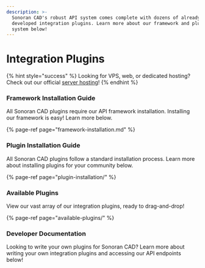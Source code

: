 ```yaml
---
description: >-
  Sonoran CAD's robust API system comes complete with dozens of already
  developed integration plugins. Learn more about our framework and plugin
  system below!
---
```


# Integration Plugins

{% hint style="success" %}
Looking for VPS, web, or dedicated hosting? Check out our official [server hosting](../../pricing/vps-hosting.md)!
{% endhint %}

### Framework Installation Guide

All Sonoran CAD plugins require our API framework installation. Installing our framework is easy! Learn more below.

{% page-ref page="framework-installation.md" %}

### Plugin Installation Guide

All Sonoran CAD plugins follow a standard installation process. Learn more about installing plugins for your community below.

{% page-ref page="plugin-installation/" %}

### Available Plugins

View our vast array of our integration plugins, ready to drag-and-drop!

{% page-ref page="available-plugins/" %}



### Developer Documentation

Looking to write your own plugins for Sonoran CAD? Learn more about writing your own integration plugins and accessing our API endpoints below!



